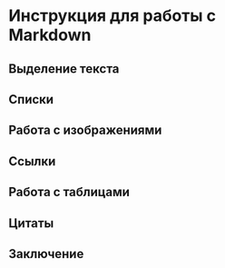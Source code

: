 # Инструкция для работы с Markdown
## Выделение текста
## Списки
## Работа с изображениями
## Ссылки
## Работа с таблицами
## Цитаты
## Заключение